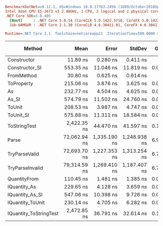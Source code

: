 ``` ini

BenchmarkDotNet=v0.12.1, OS=Windows 10.0.17763.2458 (1809/October2018Update/Redstone5)
Intel Xeon CPU E5-2673 v3 2.40GHz, 1 CPU, 2 logical and 2 physical cores
.NET Core SDK=5.0.405
  [Host]     : .NET Core 5.0.14 (CoreCLR 5.0.1422.5710, CoreFX 5.0.1422.5710), X64 RyuJIT
  Job-UAMGUR : .NET Core 2.1.30 (CoreCLR 4.6.30411.01, CoreFX 4.6.30411.02), X64 RyuJIT

Runtime=.NET Core 2.1  Toolchain=netcoreapp21  IterationTime=500.0000 ms  

```
|                 Method |         Mean |        Error |       StdDev |  Gen 0 |  Gen 1 | Gen 2 | Allocated |
|----------------------- |-------------:|-------------:|-------------:|-------:|-------:|------:|----------:|
|            Constructor |     11.89 ns |     0.280 ns |     0.411 ns |      - |      - |     - |         - |
|         Constructor_SI |    553.35 ns |    11.046 ns |    11.819 ns | 0.0287 |      - |     - |     192 B |
|             FromMethod |     30.80 ns |     0.625 ns |     0.614 ns |      - |      - |     - |         - |
|             ToProperty |    215.06 ns |     3.876 ns |     3.625 ns | 0.0171 |      - |     - |     112 B |
|                     As |    232.77 ns |     4.504 ns |     4.625 ns | 0.0169 |      - |     - |     112 B |
|                  As_SI |    574.79 ns |    11.502 ns |    24.760 ns | 0.0287 |      - |     - |     192 B |
|                 ToUnit |    208.53 ns |     3.987 ns |     4.747 ns | 0.0170 |      - |     - |     112 B |
|              ToUnit_SI |    575.88 ns |    11.311 ns |    18.584 ns | 0.0282 |      - |     - |     192 B |
|           ToStringTest |  2,422.35 ns |    44.470 ns |    41.597 ns | 0.1429 |      - |     - |     952 B |
|                  Parse | 72,062.94 ns | 1,335.190 ns | 1,248.938 ns | 6.9051 | 0.1381 |     - |   44816 B |
|          TryParseValid | 72,693.70 ns | 1,227.353 ns | 1,313.254 ns | 6.7792 | 0.1442 |     - |   44792 B |
|        TryParseInvalid | 79,314.59 ns | 1,269.410 ns | 1,187.407 ns | 6.7167 | 0.1562 |     - |   44392 B |
|           QuantityFrom |    110.45 ns |     1.481 ns |     1.385 ns | 0.0084 |      - |     - |      56 B |
|           IQuantity_As |    229.65 ns |     4.128 ns |     3.659 ns | 0.0206 |      - |     - |     136 B |
|        IQuantity_As_SI |    547.06 ns |    10.398 ns |     9.726 ns | 0.0281 |      - |     - |     192 B |
|       IQuantity_ToUnit |    230.14 ns |     4.705 ns |     6.282 ns | 0.0257 |      - |     - |     168 B |
| IQuantity_ToStringTest |  2,472.85 ns |    36.791 ns |    32.614 ns | 0.1403 |      - |     - |     952 B |
